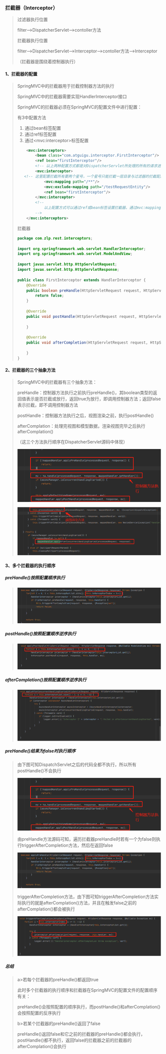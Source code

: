 ### 拦截器（Interceptor）

> 过滤器执行位置
>
> filter——>DispatcherServlet——>contoller方法
>
> 拦截器执行位置
>
> filter——>DispatcherServlet——>Interceptor——>contoller方法——>Interceptor
>
> （拦截器是围绕着控制器执行）

#### 1、拦截器的配置

> SpringMVC中的拦截器用于拦截控制器方法的执行
>
> SpringMVC中的拦截器需要实现HandlerInterceptor接口
>
> SpringMVC的拦截器必须在SpringMVC的配置文件中进行配置：
>
> 有3中配置方法
>
> 1. 通过bean标签配置
> 2. 通过ref标签配置
> 3. 通过\<mvc:interceptor>标签配置
>
> ```xml
>     <mvc:interceptors>
>         <bean class="com.atguigu.interceptor.FirstInterceptor"/>
>         <ref bean="firstInterceptor"/>
>         <!-- 以上两种配置方式都是对DispatcherServlet所处理的所有的请求进行拦截 -->
>         <mvc:interceptor>
>    <!-- 这里配置拦截所有要两个星号，一个星号只能拦截一层目录与过滤器的拦截配置不同-->
>             <mvc:mapping path="/**"/>
>             <mvc:exclude-mapping path="/testRequestEntity"/>
>             <ref bean="firstInterceptor"/>
>         </mvc:interceptor>
>         <!-- 
>             以上配置方式可以通过ref或bean标签设置拦截器，通过mvc:mapping设置需要拦截的请求，通过mvc:exclude-mapping设置需要排除的请求，即不需要拦截的请求
>         -->
>     </mvc:interceptors>
> ```
>
> 拦截器
>
> ```java
> package com.zlp.rest.interceptors;
> 
> import org.springframework.web.servlet.HandlerInterceptor;
> import org.springframework.web.servlet.ModelAndView;
> 
> import javax.servlet.http.HttpServletRequest;
> import javax.servlet.http.HttpServletResponse;
> 
> public class FirstInterceptor extends HandlerInterceptor {
>     @Override
>     public boolean preHandle(HttpServletRequest request, HttpServletResponse response, Object handler) throws Exception {
>         return false;
>     }
> 
>     @Override
>     public void postHandle(HttpServletRequest request, HttpServletResponse response, Object handler, ModelAndView modelAndView) throws Exception {
> 
>     }
> 
>     @Override
>     public void afterCompletion(HttpServletRequest request, HttpServletResponse response, Object handler, Exception ex) throws Exception {
> 
>     }
> }
> 
> ```
>
> 

#### 2、拦截器的三个抽象方法

> SpringMVC中的拦截器有三个抽象方法：
>
> preHandle：控制器方法执行之前执行preHandle()，其boolean类型的返回值表示是否拦截或放行，返回true为放行，即调用控制器方法；返回false表示拦截，即不调用控制器方法
>
> postHandle：控制器方法执行之后，视图渲染之前，执行postHandle()
>
> afterComplation：处理完视图和模型数据，渲染视图完毕之后执行afterComplation()
>
> （这三个方法执行顺序在DispatcherServlet源码中体现）
>
> ![image-20210911144733088](image/image-20210911144733088.png)
>
> ![image-20210911144938057](image/image-20210911144938057.png)

#### 3、多个拦截器的执行顺序

##### preHandle()按照配置顺序执行

> ![image-20210911154131619](image/image-20210911154131619.png)

##### postHandle()按照配置顺序逆序执行

> ![image-20210911154253561](image/image-20210911154253561.png)

##### afterComplation()按照配置顺序逆序执行

> ![image-20210911155650449](image/image-20210911155650449.png)

##### preHandle()结果为false时执行顺序

> 由下图可知DispatchServlet之后的代码全都不执行，所以所有postHandle()不会执行
>
> ![image-20210911144733088](image/image-20210911144733088.png)
>
> 由preHandle方法源码可知，遍历拦截器preHandle时若有一个为false则执行triggerAfterCompletion方法，然后在返回false
>
> ![image-20210911154131619](image/image-20210911154131619.png)
>
> triggerAfterCompletion方法，由下图可知triggerAfterCompletion方法实际执行的就是afterComplation()方法，并且在触发false之前的afterComplation()都会被执行
>
> ![image-20210911160031903](image/image-20210911160031903.png)

##### 总结

> a>若每个拦截器的preHandle()都返回true
>
> 此时多个拦截器的执行顺序和拦截器在SpringMVC的配置文件的配置顺序有关：
>
> preHandle()会按照配置的顺序执行，而postHandle()和afterComplation()会按照配置的反序执行
>
> b>若某个拦截器的preHandle()返回了false
>
> preHandle()返回false和它之前的拦截器的preHandle()都会执行，postHandle()都不执行，返回false的拦截器之前的拦截器的afterComplation()会执行